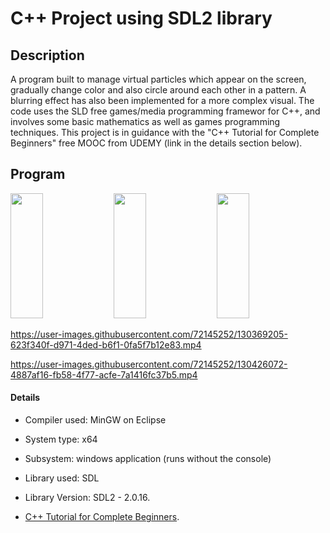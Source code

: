 
# C++ Project using SDL2 library





## Description
A program built to manage virtual particles which appear on the screen, gradually change color and also circle around each other in a pattern. A blurring effect has also been implemented for a more complex visual. The code uses the SLD free games/media programming framewor for C++, and involves some basic mathematics as well as games programming techniques. This project is in guidance with the "C++ Tutorial for Complete Beginners" free MOOC from UDEMY (link in the details section below).


## Program


<img src="https://user-images.githubusercontent.com/72145252/131324596-d5ded45f-2c36-45e1-8b56-a41fc3f58125.png" width="32%" height="200"> <img src="https://user-images.githubusercontent.com/72145252/131324924-aec6ddfb-a0d0-4119-82be-41fcd9e881d3.png" width="32%" height="200"> <img src="https://user-images.githubusercontent.com/72145252/131325033-04f2b299-2b35-4c88-ab4f-0390104f4faa.png" width="32%" height="200">



https://user-images.githubusercontent.com/72145252/130369205-623f340f-d971-4ded-b6f1-0fa5f7b12e83.mp4



https://user-images.githubusercontent.com/72145252/130426072-4887af16-fb58-4f77-acfe-7a1416fc37b5.mp4



#### Details

- Compiler used: MinGW on Eclipse

- System type: x64

- Subsystem: windows application (runs without the console)

- Library used: SDL

- Library Version: SDL2 - 2.0.16.

- [C++ Tutorial for Complete Beginners](http://example.com "C++ Tutorial for Complete Beginners").

